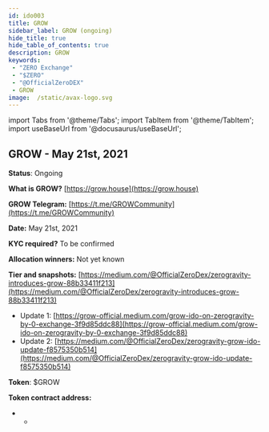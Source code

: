 ```yaml
---
id: ido003
title: GROW
sidebar_label: GROW (ongoing)
hide_title: true
hide_table_of_contents: true
description: GROW
keywords:
 - "ZERO Exchange"
 - "$ZERO"
 - "@OfficialZeroDEX"
 - GROW
image:  /static/avax-logo.svg
---
```


import Tabs from '@theme/Tabs';
import TabItem from '@theme/TabItem';
import useBaseUrl from '@docusaurus/useBaseUrl';


## GROW - May 21st, 2021

**Status**: Ongoing

**What is GROW?** [https://grow.house](https://grow.house)

**GROW Telegram:** [https://t.me/GROWCommunity](https://t.me/GROWCommunity)

**Date:** May 21st, 2021

**KYC required?** To be confirmed

**Allocation winners:** Not yet known 

**Tier and snapshots:** [https://medium.com/@OfficialZeroDex/zerogravity-introduces-grow-88b33411f213](https://medium.com/@OfficialZeroDex/zerogravity-introduces-grow-88b33411f213)
  * Update 1: [https://grow-official.medium.com/grow-ido-on-zerogravity-by-0-exchange-3f9d85ddc88](https://grow-official.medium.com/grow-ido-on-zerogravity-by-0-exchange-3f9d85ddc88)
  * Update 2: [https://medium.com/@OfficialZeroDex/zerogravity-grow-ido-update-f8575350b514](https://medium.com/@OfficialZeroDex/zerogravity-grow-ido-update-f8575350b514)

**Token**: $GROW

**Token contract address:**
* -

